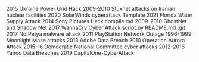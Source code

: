 2015 Ukraine Power Grid Hack
2009-2010 Stuxnet attacks on Iranian nuclear facilities
2020 SolarWinds cyberattack
Template
2021 Florida Water Supply Attack
2014 Sony Pictures Hack
compile.md
2009-2010 GhostNet and Shadow Net
2017 WannaCry Cyber Attack
script.py
README.md
.git
2017 NotPetya malware attack
2011 PlayStation Network Outage
1996-1999 Moonlight Maze attacks
2013 Adobe Data Breach
2010 Operation Aurora Attack
2015-16 Democratic National Committee cyber attacks
2012-2016 Yahoo Data Breaches
2019 CapitalOne-CyberAttack
